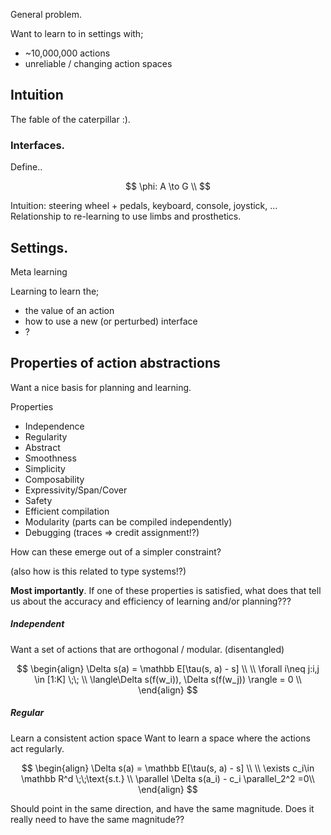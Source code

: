 General problem.

Want to learn to in settings with;
- ~10,000,000 actions
- unreliable / changing action spaces

## Intuition

The fable of the caterpillar :).

### Interfaces.

Define..

$$
\phi: A \to G \\
$$


Intuition: steering wheel + pedals, keyboard, console, joystick, ...
Relationship to re-learning to use limbs and prosthetics.

## Settings.

Meta learning

Learning to learn the;
- the value of an action
- how to use a new (or perturbed) interface
- ?




## Properties of action abstractions

Want a nice basis for planning and learning.

Properties
- Independence
- Regularity
- Abstract
- Smoothness
- Simplicity
- Composability
- Expressivity/Span/Cover
- Safety
- Efficient compilation
- Modularity (parts can be compiled independently)
- Debugging (traces => credit assignment!?)

How can these emerge out of a simpler constraint?

(also how is this related to type systems!?)

__Most importantly__. If one of these properties is satisfied, what does that tell us about the accuracy and efficiency of learning and/or planning???

##### Independent

Want a set of actions that are orthogonal / modular. (disentangled)

$$
\begin{align}
\Delta s(a) = \mathbb E[\tau(s, a) - s] \\
\\
\forall i\neq j:i,j \in [1:K] \;\; \\
\langle\Delta s(f(w_i)), \Delta s(f(w_j)) \rangle = 0 \\
\end{align}
$$

##### Regular

Learn a consistent action space
Want to learn a space where the actions act regularly.

$$
\begin{align}
\Delta s(a) = \mathbb E[\tau(s, a) - s] \\
\\
\exists c_i\in \mathbb R^d \;\;\text{s.t.} \\
\parallel \Delta s(a_i) - c_i \parallel_2^2 =0\\
\end{align}
$$

Should point in the same direction, and have the same magnitude.
Does it really need to have the same magnitude??
